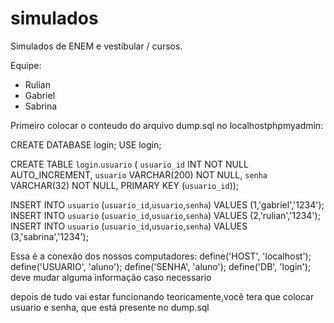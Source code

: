 # simulados
Simulados de ENEM e vestibular / cursos.

Equipe:
- Rulian
- Gabriel
- Sabrina


Primeiro colocar o conteudo do arquivo dump.sql no localhostphpmyadmin:

CREATE DATABASE login;
USE login;

CREATE TABLE `login`.`usuario` (
  `usuario_id` INT NOT NULL AUTO_INCREMENT,
  `usuario` VARCHAR(200) NOT NULL,
  `senha` VARCHAR(32) NOT NULL,
  PRIMARY KEY (`usuario_id`));

INSERT INTO `usuario` (`usuario_id`,`usuario`,`senha`) VALUES (1,'gabriel','1234');
INSERT INTO `usuario` (`usuario_id`,`usuario`,`senha`) VALUES (2,'rulian','1234');
INSERT INTO `usuario` (`usuario_id`,`usuario`,`senha`) VALUES (3,'sabrina','1234');


Essa é a conexão dos nossos computadores:
define('HOST', 'localhost');
define('USUARIO', 'aluno');
define('SENHA', 'aluno');
define('DB', 'login');
deve mudar alguma informação caso necessario

depois de tudo vai estar funcionando teoricamente,você tera que colocar usuario e senha, que está presente no dump.sql
